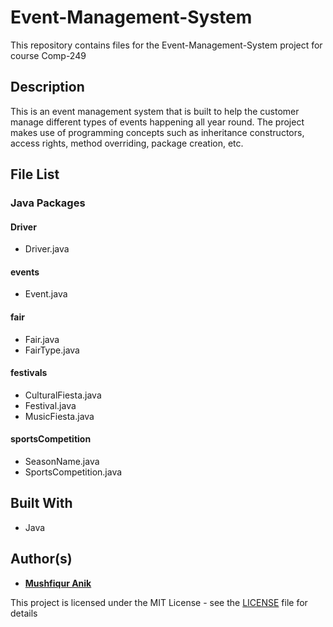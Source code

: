 # Event-Management-System
This repository contains files for the Event-Management-System project for course Comp-249

## Description 
This is an event management system that is built to help the customer manage different types of events happening all year round. The project makes use of programming concepts such as inheritance constructors, access rights, method overriding, package creation, etc. 

## File List

### Java Packages

#### Driver
* Driver.java

#### events
* Event.java

#### fair 
* Fair.java
* FairType.java 

#### festivals 
* CulturalFiesta.java
* Festival.java
* MusicFiesta.java

#### sportsCompetition
* SeasonName.java
* SportsCompetition.java

## Built With 
* Java 

## Author(s)

* [**Mushfiqur Anik**](https://github.com/mushfiqur-anik)

This project is licensed under the MIT License - see the [LICENSE](LICENSE) file for details
